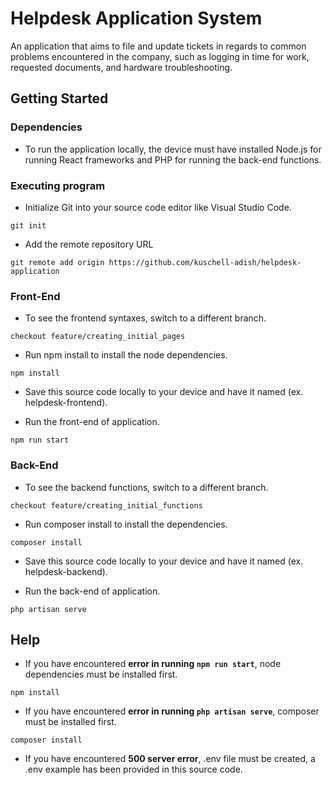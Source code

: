 # Helpdesk Application System

An application that aims to file and update tickets in regards to common problems encountered in the company, such as logging in time for work, requested documents, and hardware troubleshooting. 

## Getting Started

### Dependencies

* To run the application locally, the device must have installed Node.js for running React frameworks and PHP for running the back-end functions. 

### Executing program

* Initialize Git into your source code editor like Visual Studio Code. 
```
git init
```
* Add the remote repository URL
```
git remote add origin https://github.com/kuschell-adish/helpdesk-application
```

### Front-End

* To see the frontend syntaxes, switch to a different branch. 
```
checkout feature/creating_initial_pages
```
* Run npm install to install the node dependencies.
```
npm install
```
* Save this source code locally to your device and have it named (ex. helpdesk-frontend).

* Run the front-end of application. 
```
npm run start
```

### Back-End

* To see the backend functions, switch to a different branch. 
```
checkout feature/creating_initial_functions
```
* Run composer install to install the dependencies. 
```
composer install
```
* Save this source code locally to your device and have it named (ex. helpdesk-backend).

* Run the back-end of application. 
```
php artisan serve
```

## Help

* If you have encountered **error in running `npm run start`**, node dependencies must be installed first. 
```
npm install
```
* If you have encountered **error in running `php artisan serve`**, composer must be installed first. 
```
composer install
```
* If you have encountered **500 server error**, .env file must be created, a .env example has been provided in this source code. 
